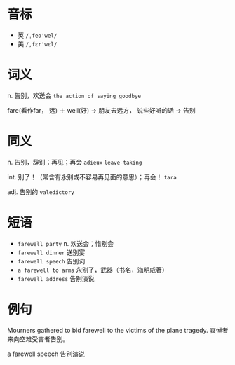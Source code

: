 # 音标

- 英 `/ˌfeə'wel/`
- 美 `/,fɛr'wɛl/`

# 词义

n. 告别，欢送会
`the action of saying goodbye`



fare(看作far， 远) ＋ well(好) → 朋友去远方， 说些好听的话 → 告别

# 同义

n. 告别，辞别；再见；再会
`adieux` `leave-taking`

int. 别了！（常含有永别或不容易再见面的意思）；再会！
`tara`

adj. 告别的
`valedictory`

# 短语

- `farewell party` n. 欢送会；惜别会
- `farewell dinner` 送别宴
- `farewell speech` 告别词
- `a farewell to arms` 永别了，武器（书名，海明威著）
- `farewell address` 告别演说

# 例句

Mourners gathered to bid farewell to the victims of the plane tragedy.
哀悼者来向空难受害者告别。

a farewell speech
告别演说


